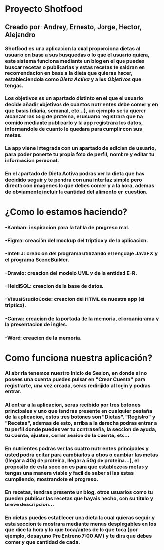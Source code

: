 #  Proyecto Shotfood



## Creado por: Andrey, Ernesto, Jorge, Hector, Alejandro




### Shotfood es una aplicacion la cual proporciona dietas al usuario en base a sus busquedas o lo que el usuario quiera, este sistema funciona mediante un blog en el que puedes buscar recetas o publicarlas y estas recetas te saldran en recomendacion en base a la dieta que quieras hacer, estableciendola como *Dieta Activa* y a los *Objetivos* que tengas.


### Los objetivos es un apartado distinto en el que el usuario decide añadir objetivos de cuantos nutrientes debe comer y en que basis (diaria, semanal, etc...), un ejemplo seria querer alcanzar las 55g de proteina, el usuario registrara que ha comido mediante publicarlo y la app registrara los datos, informandole de cuanto le quedara para cumplir con sus metas.


### La app viene integrada con un apartado de edicion de usuario, para poder ponerte tu propia foto de perfil, nombre y editar tu informacion personal.


### En el apartado de Dieta Activa podras ver la dieta que has decidido seguir y te pondra con una interfaz simple pero directa con imagenes lo que debes comer y a la hora, ademas de obviamente incluir la cantidad del alimento en cuestion.


# ¿Como lo estamos haciendo?

### -Kanban: inspiracion para la tabla de progreso real.
### -Figma: creación del mockup del triptico y de la aplicacion.
### -IntelliJ: creación del programa utilizando el lenguaje JavaFX y el programa SceneBuilder.
### -Drawio: creacion del modelo UML y de la entidad E-R.
### -HeidiSQL: creacion de la base de datos.
### -VisualStudioCode: creacion del HTML de nuestra app (el triptico).
### -Canva: creacion de la portada de la memoria, el organigrama y la presentacion de ingles.
### -Word: creacion de la memoria.

# Como funciona nuestra aplicación?

### Al abrirla tenemos nuestro Inicio de Sesion, en donde si no posees una cuenta puedes pulsar en "Crear Cuenta" para registrarte, una vez creada, seras redirijido al login y podras entrar.

### Al entrar a la aplicacion, seras recibido por tres botones principales y uno que tendras presente en cualquier pestaña de la aplicacion, estos tres botones son "Dietas", "Registro" y "Recetas", ademas de esto, arriba a la derecha podras entrar a tu perfil donde puedes ver tu contraseña, la seccion de ayuda, tu cuenta, ajustes, cerrar sesion de la cuenta, etc... 

### En nutrientes podras ver las cuatro nutrientes principales y usted podra editar para cambiarlos a otros o cambiar las metas (llegar a 40g de proteina, llegar a 50g de proteina...), el proposito de esta seccion es para que establezcas metas y tengas una manera viable y facil de saber si las estas cumpliendo, mostrandote el progreso.

### En recetas, tendras presente un blog, otros usuarios como tu pueden publicar las recetas que hayais hecho, con su titulo y breve descripcion...

### En dietas puedes establecer una dieta la cual quieras seguir y esta seccion te mostrara mediante menus desplegables en los que dice la hora y lo que toca/antes de lo que toca (por ejemplo, desayuno Pre Entreno 7:00 AM) y te dira que debes comer y que cantidad de cada.



